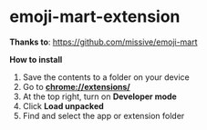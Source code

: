 # emoji-mart-extension

**Thanks to**: https://github.com/missive/emoji-mart

**How to install**
1. Save the contents to a folder on your device
2. Go to [**chrome://extensions/**](chrome://extensions/)
3. At the top right, turn on **Developer mode**
4. Click **Load unpacked**
5. Find and select the app or extension folder
